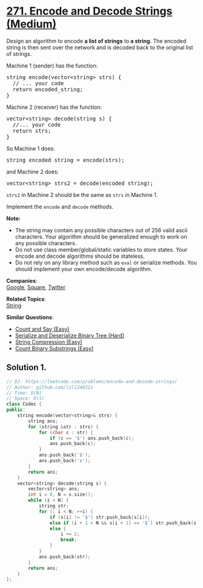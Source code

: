 # [271. Encode and Decode Strings (Medium)](https://leetcode.com/problems/encode-and-decode-strings/)

<p>
Design an algorithm to encode <b>a list of strings</b> to <b>a string</b>. The encoded string is then sent over the network and is decoded back to the original list of strings.</p>

<p>
Machine 1 (sender) has the function:
</p><pre>string encode(vector&lt;string&gt; strs) {
  // ... your code
  return encoded_string;
}</pre>

Machine 2 (receiver) has the function:
<pre>vector&lt;string&gt; decode(string s) {
  //... your code
  return strs;
}</pre>
<p></p>

<p>
So Machine 1 does:
</p><pre>string encoded_string = encode(strs);</pre>
<p></p>

<p>
and Machine 2 does:
</p><pre>vector&lt;string&gt; strs2 = decode(encoded_string);</pre>
<p></p>

<p>
<code>strs2</code> in Machine 2 should be the same as <code>strs</code> in Machine 1.
</p>

<p>Implement the <code>encode</code> and <code>decode</code> methods.
</p>

<p><b>Note:</b><br>
</p><ul>
<li>The string may contain any possible characters out of 256 valid ascii characters. Your algorithm should be generalized enough to work on any possible characters.</li>
<li>Do not use class member/global/static variables to store states. Your encode and decode algorithms should be stateless.</li>
<li>Do not rely on any library method such as <code>eval</code> or serialize methods. You should implement your own encode/decode algorithm.</li>
</ul><p></p>

**Companies**:  
[Google](https://leetcode.com/company/google), [Square](https://leetcode.com/company/square), [Twitter](https://leetcode.com/company/twitter)

**Related Topics**:  
[String](https://leetcode.com/tag/string/)

**Similar Questions**:
* [Count and Say (Easy)](https://leetcode.com/problems/count-and-say/)
* [Serialize and Deserialize Binary Tree (Hard)](https://leetcode.com/problems/serialize-and-deserialize-binary-tree/)
* [String Compression (Easy)](https://leetcode.com/problems/string-compression/)
* [Count Binary Substrings (Easy)](https://leetcode.com/problems/count-binary-substrings/)

## Solution 1.

```cpp
// OJ: https://leetcode.com/problems/encode-and-decode-strings/
// Author: github.com/lzl124631x
// Time: O(N)
// Space: O(1)
class Codec {
public:
    string encode(vector<string>& strs) {
        string ans;
        for (string &str : strs) {
            for (char c : str) {
                if (c == '$') ans.push_back(c);
                ans.push_back(c);
            }
            ans.push_back('$');
            ans.push_back('x');
        }
        return ans;
    }
    vector<string> decode(string s) {
        vector<string> ans;
        int i = 0, N = s.size();
        while (i < N) {
            string str;
            for (; i < N; ++i) {
                if (s[i] != '$') str.push_back(s[i]);
                else if (i + 1 < N && s[i + 1] == '$') str.push_back(s[i++]);
                else {
                    i += 2;
                    break;
                }
            }
            ans.push_back(str);
        }
        return ans;
    }
};
```